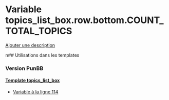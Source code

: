# Variable topics_list_box.row.bottom.COUNT_TOTAL_TOPICS
[Ajouter une description](https://fa-tvars.appspot.com/topics_list_box.row.bottom.COUNT_TOTAL_TOPICS)

n## Utilisations dans les templates

### Version PunBB

#### [Template topics_list_box](punbb/topics_list_box.md)
* [Variable à la ligne 114](../punbb/topics_list_box.tpl#L114)